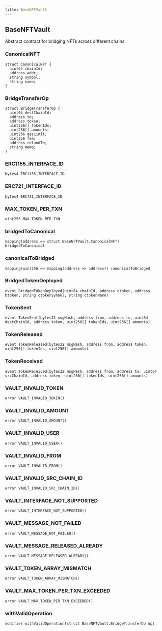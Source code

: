 ```yaml
---
title: BaseNFTVault
---
```


## BaseNFTVault

Abstract contract for bridging NFTs across different chains.

### CanonicalNFT

```solidity
struct CanonicalNFT {
  uint64 chainId;
  address addr;
  string symbol;
  string name;
}
```

### BridgeTransferOp

```solidity
struct BridgeTransferOp {
  uint64 destChainId;
  address to;
  address token;
  uint256[] tokenIds;
  uint256[] amounts;
  uint256 gasLimit;
  uint256 fee;
  address refundTo;
  string memo;
}
```

### ERC1155_INTERFACE_ID

```solidity
bytes4 ERC1155_INTERFACE_ID
```

### ERC721_INTERFACE_ID

```solidity
bytes4 ERC721_INTERFACE_ID
```

### MAX_TOKEN_PER_TXN

```solidity
uint256 MAX_TOKEN_PER_TXN
```

### bridgedToCanonical

```solidity
mapping(address => struct BaseNFTVault.CanonicalNFT) bridgedToCanonical
```

### canonicalToBridged

```solidity
mapping(uint256 => mapping(address => address)) canonicalToBridged
```

### BridgedTokenDeployed

```solidity
event BridgedTokenDeployed(uint64 chainId, address ctoken, address btoken, string ctokenSymbol, string ctokenName)
```

### TokenSent

```solidity
event TokenSent(bytes32 msgHash, address from, address to, uint64 destChainId, address token, uint256[] tokenIds, uint256[] amounts)
```

### TokenReleased

```solidity
event TokenReleased(bytes32 msgHash, address from, address token, uint256[] tokenIds, uint256[] amounts)
```

### TokenReceived

```solidity
event TokenReceived(bytes32 msgHash, address from, address to, uint64 srcChainId, address token, uint256[] tokenIds, uint256[] amounts)
```

### VAULT_INVALID_TOKEN

```solidity
error VAULT_INVALID_TOKEN()
```

### VAULT_INVALID_AMOUNT

```solidity
error VAULT_INVALID_AMOUNT()
```

### VAULT_INVALID_USER

```solidity
error VAULT_INVALID_USER()
```

### VAULT_INVALID_FROM

```solidity
error VAULT_INVALID_FROM()
```

### VAULT_INVALID_SRC_CHAIN_ID

```solidity
error VAULT_INVALID_SRC_CHAIN_ID()
```

### VAULT_INTERFACE_NOT_SUPPORTED

```solidity
error VAULT_INTERFACE_NOT_SUPPORTED()
```

### VAULT_MESSAGE_NOT_FAILED

```solidity
error VAULT_MESSAGE_NOT_FAILED()
```

### VAULT_MESSAGE_RELEASED_ALREADY

```solidity
error VAULT_MESSAGE_RELEASED_ALREADY()
```

### VAULT_TOKEN_ARRAY_MISMATCH

```solidity
error VAULT_TOKEN_ARRAY_MISMATCH()
```

### VAULT_MAX_TOKEN_PER_TXN_EXCEEDED

```solidity
error VAULT_MAX_TOKEN_PER_TXN_EXCEEDED()
```

### withValidOperation

```solidity
modifier withValidOperation(struct BaseNFTVault.BridgeTransferOp op)
```
